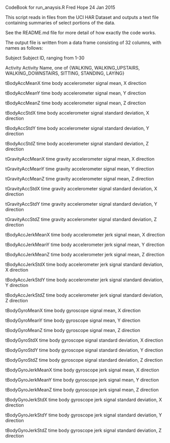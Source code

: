 CodeBook for run_anaysis.R
Fred Hope
24 Jan 2015

This script reads in files from the UCI HAR Dataset and outputs a text file containing summaries of select portions of the data.

See the README.md file for more detail of how exactly the code works.

The output file is written from a data frame consisting of 32 columns, with names as follows:

Subject
Subject ID, ranging from 1-30

Activity
Activity Name, one of {WALKING, WALKING_UPSTAIRS, WALKING_DOWNSTAIRS, SITTING, STANDING, LAYING}

tBodyAccMeanX
time body accelerometer signal mean, X direction

tBodyAccMeanY
time body accelerometer signal mean, Y direction

tBodyAccMeanZ
time body accelerometer signal mean, Z direction

tBodyAccStdX
time body accelerometer signal standard deviation, X direction

tBodyAccStdY
time body accelerometer signal standard deviation, Y direction

tBodyAccStdZ
time body accelerometer signal standard deviation, Z direction

tGravityAccMeanX
time gravity accelerometer signal mean, X direction

tGravityAccMeanY
time gravity accelerometer signal mean, Y direction

tGravityAccMeanZ
time gravity accelerometer signal mean, Z direction

tGravityAccStdX
time gravity accelerometer signal standard deviation, X  direction

tGravityAccStdY
time gravity accelerometer signal standard deviation, Y direction

tGravityAccStdZ
time gravity accelerometer signal standard deviation, Z direction

tBodyAccJerkMeanX
time body accelerometer jerk signal mean, X direction

tBodyAccJerkMeanY
time body accelerometer jerk signal mean, Y direction

tBodyAccJerkMeanZ
time body accelerometer jerk signal mean, Z direction

tBodyAccJerkStdX
time body accelerometer jerk signal standard deviation, X direction

tBodyAccJerkStdY
time body accelerometer jerk signal standard deviation, Y direction

tBodyAccJerkStdZ
time body accelerometer jerk signal standard deviation, Z direction

tBodyGyroMeanX
time body gyroscope signal mean, X direction

tBodyGyroMeanY
time body gyroscope signal mean, Y direction

tBodyGyroMeanZ
time body gyroscope signal mean, Z direction

tBodyGyroStdX
time body gyroscope signal standard deviation, X direction

tBodyGyroStdY
time body gyroscope signal standard deviation, Y direction

tBodyGyroStdZ
time body gyroscope signal standard deviation, Z direction

tBodyGyroJerkMeanX
time body gyroscope jerk signal mean, X direction

tBodyGyroJerkMeanY
time body gyroscope jerk signal mean, Y direction

tBodyGyroJerkMeanZ
time body gyroscope jerk signal mean, Z direction

tBodyGyroJerkStdX
time body gyroscope jerk signal standard deviation, X direction

tBodyGyroJerkStdY
time body gyroscope jerk signal standard deviation, Y direction

tBodyGyroJerkStdZ
time body gyroscope jerk signal standard deviation, Z direction